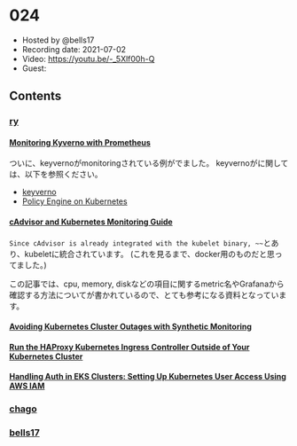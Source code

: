 # 024

- Hosted by @bells17
- Recording date: 2021-07-02
- Video: https://youtu.be/-_5Xlf00h-Q
- Guest:

## Contents

### [ry](https://twitter.com/URyo_0213)
#### [Monitoring Kyverno with Prometheus](https://nirmata.com/2021/06/18/monitoring-kyverno-with-prometheus/?utm_medium=email&_hsmi=136268628&_hsenc=p2ANqtz-8LKorO3aGxWZ3I333vWoVNs93yMD6lYS6wVzXKtyuqlzx5vm2QmMoBmImb_JCpPeVypjp7aFsYVUDzWkyefOrMylSutg&utm_content=136268628&utm_source=hs_email)

ついに、keyvernoがmonitoringされている例がでました。
keyvernoがに関しては、以下を参照ください。
- [keyverno](https://github.com/kyverno/kyverno)
- [Policy Engine on Kubernetes](https://speakerdeck.com/ry/policy-engine-on-kubernetes)

#### [cAdvisor and Kubernetes Monitoring Guide](https://www.cloudforecast.io/blog/cadvisor-and-kubernetes-monitoring-guide/?utm_medium=email&_hsmi=136268628&_hsenc=p2ANqtz-9kxHZC-21qKlC7vStJ7nZ56D0bpMNiCODTo08Ty8FqWAt05W12RedPi7ifoxxXzLOFH9WeIo4k7kJabFtiS57gMr_Vbg&utm_content=136268628&utm_source=hs_email)
`Since cAdvisor is already integrated with the kubelet binary, ~~`とあり、kubeletに統合されています。
(これを見るまで、docker用のものだと思ってました。)

この記事では、cpu, memory, diskなどの項目に関するmetric名やGrafanaから確認する方法についてが書かれているので、とても参考になる資料となっています。

#### [Avoiding Kubernetes Cluster Outages with Synthetic Monitoring](https://www.infracloud.io/blogs/avoiding-kubernetes-cluster-outages-synthetic-monitoring/?utm_medium=email&_hsmi=136268628&_hsenc=p2ANqtz-_aYVNSzzibfav2o22vVUAvukcg1dUvqw9o0EFcjlonLoltfr8Jdv51KLqd5bcrww_E8kStXOy4Q-2dIecm5dp8mhNMwA&utm_content=136268628&utm_source=hs_email)

#### [Run the HAProxy Kubernetes Ingress Controller Outside of Your Kubernetes Cluster](https://www.haproxy.com/blog/run-the-haproxy-kubernetes-ingress-controller-outside-of-your-kubernetes-cluster/?utm_medium=email&_hsmi=136268628&_hsenc=p2ANqtz-9HT5IOiCl6ZsXHnx30juwpMPq17EJ5U-uQkif-7d-ATXBi6mGdqlZl_doy-JexA5L3xfhHPaMb8EgmXbbwSM33FV3b0g&utm_content=136268628&utm_source=hs_email)

#### [Handling Auth in EKS Clusters: Setting Up Kubernetes User Access Using AWS IAM](https://nextlinklabs.com/insights/handling-authentication-in-EKS-clusters-kubernetes-AWS-IAM?utm_medium=email&_hsmi=136268628&_hsenc=p2ANqtz-98auBpz71i9RKXibaaCZuPssqSLvFu5XsnRJaLz_V1BgpjUtGDXhweg5wb28sgAm_Y04kVkbwc6W0jXNHSeqvhAmACEg&utm_content=136268628&utm_source=hs_email)

### [chago](https://twitter.com/it__chago)


### [bells17](https://twitter.com/bells17_)
